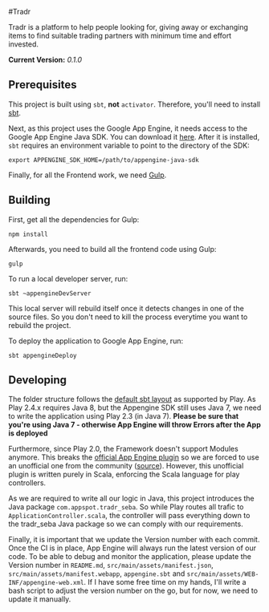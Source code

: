 #Tradr

Tradr is a platform to help people looking for, giving away or exchanging items 
to find suitable trading partners with minimum time and effort invested.

**Current Version:** *0.1.0*

## Prerequisites
This project is built using ``sbt``, **not** ``activator``. Therefore, you'll 
need to install [sbt](http://www.scala-sbt.org/).

Next, as this project uses the Google App Engine, it needs access to the Google
App Engine Java SDK. You can download it [here](https://cloud.google.com/appengine/downloads).
After it is installed, ``sbt`` requires an environment variable to point to
the directory of the SDK:
````
export APPENGINE_SDK_HOME=/path/to/appengine-java-sdk
````

Finally, for all the Frontend work, we need [Gulp](http://gulpjs.com/).

## Building
First, get all the dependencies for Gulp:
````
npm install
````

Afterwards, you need to build all the frontend code using Gulp:
````
gulp
````

To run a local developer server, run:
````
sbt ~appengineDevServer
````
This local server will rebuild itself once it detects changes in one of the source
files. So you don't need to kill the process everytime you want to rebuild the
project.

To deploy the application to Google App Engine, run:
````
sbt appengineDeploy
````

## Developing
The folder structure follows the 
[default sbt layout](https://www.playframework.com/documentation/2.4.x/Anatomy#Default-SBT-layout)
as supported by Play. As Play 2.4.x requires Java 8, but the Appengine SDK still
uses Java 7, we need to write the application using Play 2.3 (in Java 7). 
**Please be sure that you're using Java 7 - otherwise App Engine will throw
Errors after the App is deployed**

Furthermore, since Play 2.0, the Framework doesn't support Modules anymore. This
breaks the [official App Engine plugin](https://www.playframework.com/documentation/1.0/gae)
so we are forced to use an unofficial one from the community
([source](https://github.com/siderakis/playframework-appengine)). However, this
unofficial plugin is written purely in Scala, enforcing the Scala language for
play controllers.

As we are required to write all our logic in Java, this project introduces the
Java package ``com.appspot.tradr_seba``. So while Play routes all trafic to
``ApplicationController.scala``, the controller will pass everything down to
the tradr_seba Java package so we can comply with our requirements. 

Finally, it is important that we update the Version number with each 
commit. Once the CI is in place, App Engine will always run the latest version 
of our code. To be able to debug and monitor the application, please update the 
Version number in ``README.md``, ``src/main/assets/manifest.json``, 
``src/main/assets/manifest.webapp``, ``appengine.sbt`` and 
``src/main/assets/WEB-INF/appengine-web.xml``. 
If I have some free time on my hands, I'll write a bash script to adjust the version
number on the go, but for now, we need to update it manually.
